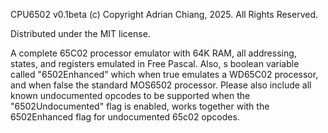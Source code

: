 CPU6502 v0.1beta
(c) Copyright Adrian Chiang, 2025. All Rights Reserved.

Distributed under the MIT license.

A complete 65C02 processor emulator with 64K RAM, all addressing, states, and registers 
emulated in Free Pascal. Also, s boolean variable called "6502Enhanced" which when true 
emulates a WD65C02 processor, and when false the standard MOS6502 processor. Please also include all known
undocumented opcodes to be supported when the "6502Undocumented" flag is enabled, works 
together with the 6502Enhanced flag for undocumented 65c02 opcodes.
